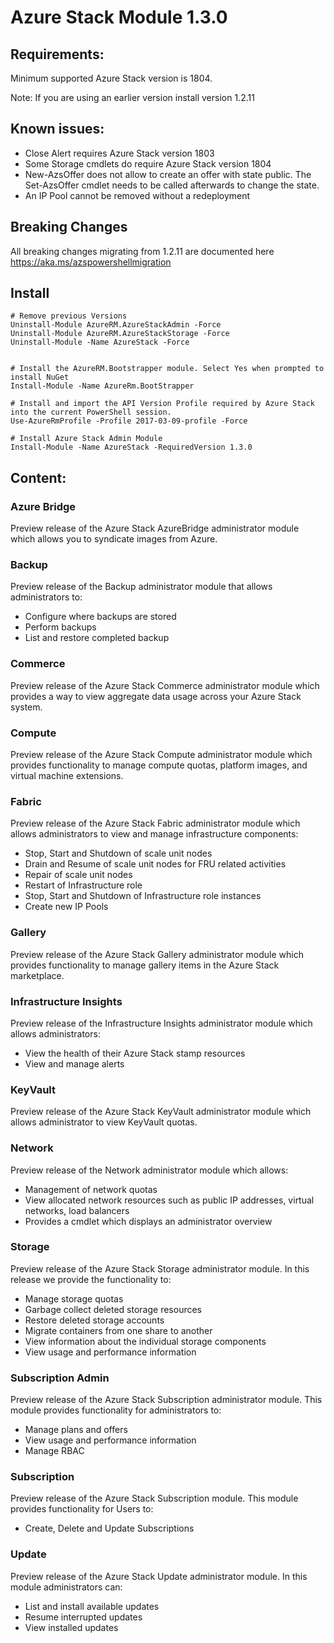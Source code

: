 # Azure Stack Module 1.3.0

## Requirements:
Minimum supported Azure Stack version is 1804.

Note: If you are using an earlier version install version 1.2.11

## Known issues:

- Close Alert requires Azure Stack version 1803
- Some Storage cmdlets do require Azure Stack version 1804
- New-AzsOffer does not allow to create an offer with state public. The Set-AzsOffer cmdlet needs to be called afterwards to change the state.
- An IP Pool cannot be removed without a redeployment

## Breaking Changes
All breaking changes migrating from 1.2.11 are documented here https://aka.ms/azspowershellmigration

## Install
```
# Remove previous Versions
Uninstall-Module AzureRM.AzureStackAdmin -Force
Uninstall-Module AzureRM.AzureStackStorage -Force
Uninstall-Module -Name AzureStack -Force 


# Install the AzureRM.Bootstrapper module. Select Yes when prompted to install NuGet
Install-Module -Name AzureRm.BootStrapper

# Install and import the API Version Profile required by Azure Stack into the current PowerShell session.
Use-AzureRmProfile -Profile 2017-03-09-profile -Force

# Install Azure Stack Admin Module
Install-Module -Name AzureStack -RequiredVersion 1.3.0
```
## Content:
### Azure Bridge
Preview release of the Azure Stack AzureBridge administrator module which allows you to syndicate images from Azure.

### Backup
Preview release of the Backup administrator module that allows administrators to:
- Configure where backups are stored
- Perform backups
- List and restore completed backup

### Commerce
Preview release of the Azure Stack Commerce administrator module which provides a way to view aggregate data usage across your Azure Stack system.

### Compute
Preview release of the Azure Stack Compute administrator module which provides functionality to manage compute quotas, platform images, and virtual machine extensions.

### Fabric
Preview release of the Azure Stack Fabric administrator module which allows administrators to view and manage infrastructure components:
- Stop, Start and Shutdown of scale unit nodes
- Drain and Resume of scale unit nodes for FRU related activities
- Repair of scale unit nodes
- Restart of Infrastructure role
- Stop, Start and Shutdown of Infrastructure role instances
- Create new IP Pools


### Gallery
Preview release of the Azure Stack Gallery administrator module which provides functionality to manage gallery items in the Azure Stack marketplace.

### Infrastructure Insights
Preview release of the Infrastructure Insights administrator module which allows administrators:
- View the health of their Azure Stack stamp resources
- View and manage alerts

### KeyVault
Preview release of the Azure Stack KeyVault administrator module which allows administrator to view KeyVault quotas.

### Network
Preview release of the Network administrator module which allows:
- Management of network quotas
- View allocated network resources such as public IP addresses, virtual networks, load balancers
- Provides a cmdlet which displays an administrator overview

### Storage
Preview release of the Azure Stack Storage administrator module.  In this release we provide the functionality to:
- Manage storage quotas
- Garbage collect deleted storage resources
- Restore deleted storage accounts
- Migrate containers from one share to another
- View information about the individual storage components
- View usage and performance information

### Subscription Admin
Preview release of the Azure Stack Subscription administrator module.  This module provides functionality for administrators to:
- Manage plans and offers
- View usage and performance information
- Manage RBAC

### Subscription
Preview release of the Azure Stack Subscription module.  This module provides functionality for Users to:
- Create, Delete and Update Subscriptions

### Update
Preview release of the Azure Stack Update administrator module.  In this module administrators can:
- List and install available updates
- Resume interrupted updates
- View installed updates
